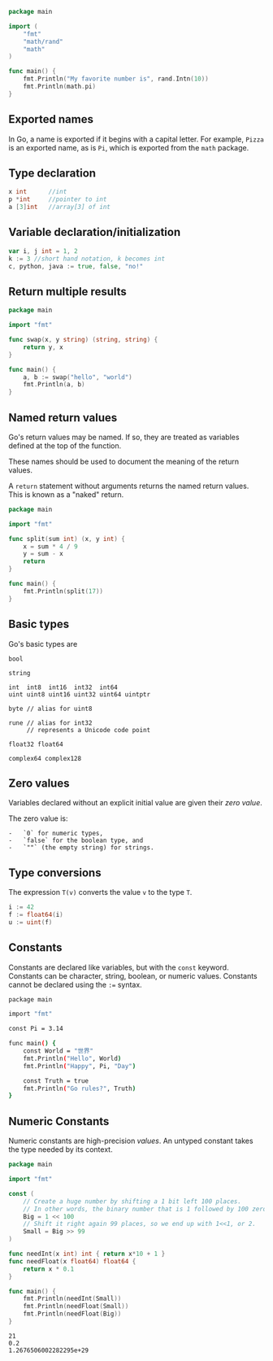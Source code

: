 
```go
package main

import (
	"fmt"
	"math/rand"
	"math"
)

func main() {
	fmt.Println("My favorite number is", rand.Intn(10))
	fmt.Println(math.pi)
}
```


## Exported names
In Go, a name is exported if it begins with a capital letter. For example, `Pizza` is an exported name, as is `Pi`, which is exported from the `math` package.

## Type declaration
```go
x int      //int
p *int     //pointer to int
a [3]int   //array[3] of int
```


## Variable declaration/initialization
```go
var i, j int = 1, 2
k := 3 //short hand notation, k becomes int
c, python, java := true, false, "no!"
```

## Return multiple results
```go
package main

import "fmt"

func swap(x, y string) (string, string) {
	return y, x
}

func main() {
	a, b := swap("hello", "world")
	fmt.Println(a, b)
}
```

## Named return values

Go's return values may be named. If so, they are treated as variables defined at the top of the function.

These names should be used to document the meaning of the return values.

A `return` statement without arguments returns the named return values. This is known as a "naked" return.
```go
package main

import "fmt"

func split(sum int) (x, y int) {
	x = sum * 4 / 9
	y = sum - x
	return
}

func main() {
	fmt.Println(split(17))
}
```

## Basic types

Go's basic types are

```
bool

string

int  int8  int16  int32  int64
uint uint8 uint16 uint32 uint64 uintptr

byte // alias for uint8

rune // alias for int32
     // represents a Unicode code point

float32 float64

complex64 complex128
```

## Zero values

Variables declared without an explicit initial value are given their _zero value_.

The zero value is:

```
-   `0` for numeric types,
-   `false` for the boolean type, and
-   `""` (the empty string) for strings.
```

## Type conversions

The expression `T(v)` converts the value `v` to the type `T`.
```go
i := 42
f := float64(i)
u := uint(f)
```

## Constants

Constants are declared like variables, but with the `const` keyword.
Constants can be character, string, boolean, or numeric values.
Constants cannot be declared using the `:=` syntax.

```bash
package main

import "fmt"

const Pi = 3.14

func main() {
	const World = "世界"
	fmt.Println("Hello", World)
	fmt.Println("Happy", Pi, "Day")

	const Truth = true
	fmt.Println("Go rules?", Truth)
}
```

## Numeric Constants

Numeric constants are high-precision _values_.
An untyped constant takes the type needed by its context.

```go
package main

import "fmt"

const (
	// Create a huge number by shifting a 1 bit left 100 places.
	// In other words, the binary number that is 1 followed by 100 zeroes.
	Big = 1 << 100
	// Shift it right again 99 places, so we end up with 1<<1, or 2.
	Small = Big >> 99
)

func needInt(x int) int { return x*10 + 1 }
func needFloat(x float64) float64 {
	return x * 0.1
}

func main() {
	fmt.Println(needInt(Small))
	fmt.Println(needFloat(Small))
	fmt.Println(needFloat(Big))
}
```

```
21
0.2
1.2676506002282295e+29
```